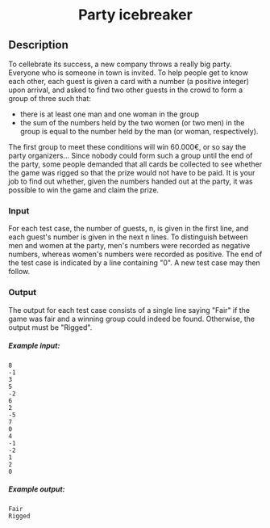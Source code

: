 <h1 align="center">Party icebreaker</h1>

## Description

To cellebrate its success, a new company throws a really big party. Everyone who is someone in town is invited. To help people get to know each other, each guest is given a card with a number (a positive integer) upon arrival, and asked to find two other guests in the crowd to form a group of three such that:

- there is at least one man and one woman in the group
- the sum of the numbers held by the two women (or two men) in the group is equal to the number held by the man (or woman, respectively).

The first group to meet these conditions will win 60.000€, or so say the party organizers...
Since nobody could form such a group until the end of the party, some people demanded that all cards be collected to see whether the game was rigged so that the prize would not have to be paid. It is your job to find out whether, given the numbers handed out at the party, it was possible to win the game and claim the prize.

### Input

For each test case, the number of guests, n, is given in the first line, and each guest's number is given in the next n lines. To distinguish between men and women at the party, men's numbers were recorded as negative numbers, whereas women's numbers were recorded as positive. The end of the test case is indicated by a line containing "0". A new test case may then follow.

### Output

The output for each test case consists of a single line saying "Fair" if the game was fair and a winning group could indeed be found. Otherwise, the output must be "Rigged".

##### Example input:

    8
    -1
    3
    5
    -2
    6
    2
    -5
    7
    0
    4
    -1
    -2
    1
    2
    0

##### Example output:

    Fair
    Rigged
